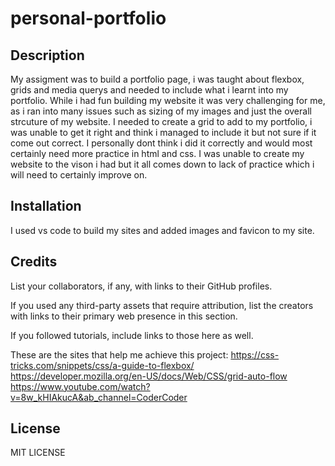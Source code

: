 # personal-portfolio

## Description

My assigment was to build a portfolio page, i was taught about flexbox, grids and media querys and needed to include what i learnt into my portfolio. While i had fun building my website it was very challenging for me, as i ran into many issues such as sizing of my images and just the overall strcuture of my website. I needed to create a grid to add to my portfolio, i was unable to get it right and think i managed to include it but not sure if it come out correct. I personally dont think i did it correctly and would most certainly need more practice in html and css. I was unable to create my website to the vison i had but it all comes down to lack of practice which i will need to certainly improve on. 

## Installation

I used vs code to build my sites and added images and favicon to my site. 


## Credits

List your collaborators, if any, with links to their GitHub profiles.

If you used any third-party assets that require attribution, list the creators with links to their primary web presence in this section.

If you followed tutorials, include links to those here as well.

These are the sites that help me achieve this project:
https://css-tricks.com/snippets/css/a-guide-to-flexbox/
https://developer.mozilla.org/en-US/docs/Web/CSS/grid-auto-flow
https://www.youtube.com/watch?v=8w_kHIAkucA&ab_channel=CoderCoder



## License

MIT LICENSE
